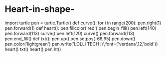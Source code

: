 # Heart-in-shape-
import turtle
pen = turtle.Turtle()
def curve():
    for i in range(200):
        pen.right(1)
        pen.forward(1)
def heart():
    pen.fillcolor('red')
    pen.begin_fill()
    pen.left(140)
    pen.forward(113)
    curve()
    pen.left(120)
    curve()
    pen.forward(113)
    pen.end_fill()
def txt():
    pen.up()
    pen.setpos(-68,95)
    pen.down()
    pen.color('lightgreen')
    pen.write('LOLLI TECH :)',font=('verdana',12,'bold'))
heart()
txt()
heart()
pen.ht()
